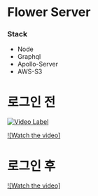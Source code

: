 # Flower Server

### Stack

* Node
* Graphql
* Apollo-Server
* AWS-S3


# 로그인 전

[![Video Label](https://youtu.be/t2aM6Za5k8g)](https://youtu.be/t2aM6Za5k8g)


[![Watch the video]](https://youtu.be/t2aM6Za5k8g)



# 로그인 후 

[![Watch the video]](https://youtu.be/C5jrrZ-R1Dc)
